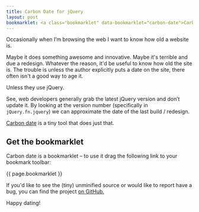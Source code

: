 ```yaml
---
title: Carbon Date for jQuery
layout: post
bookmarklet: <a class="bookmarklet" data-bookmarklet="carbon-date">Carbon date</a>
---
```


Occasionally when I’m browsing the web I want to know how old a website is.

Maybe it does something awesome and innovative. Maybe it's terrible and due a redesign. Whatever the reason, it'd be useful to know how old the site is. The trouble is unless the author explicitly puts a date on the site, there often isn't a good way to age it.

Unless they use jQuery.

See, web developers generally grab the latest jQuery version and don’t update it. By looking at the version number (specifically in `jQuery.fn.jquery`) we can approximate the date of the last build / redesign.

[Carbon date][github-link] is a tiny tool that does just that.

## Get the bookmarklet

Carbon date is a bookmarklet – to use it drag the following link to your bookmark toolbar:

{{ page.bookmarklet }}

If you'd like to see the (tiny) unminified source or would like to report have a bug, you can find the project [on GitHub.][github-link]

Happy dating!

[github-link]: https://github.com/liamnewmarch/carbon-date
